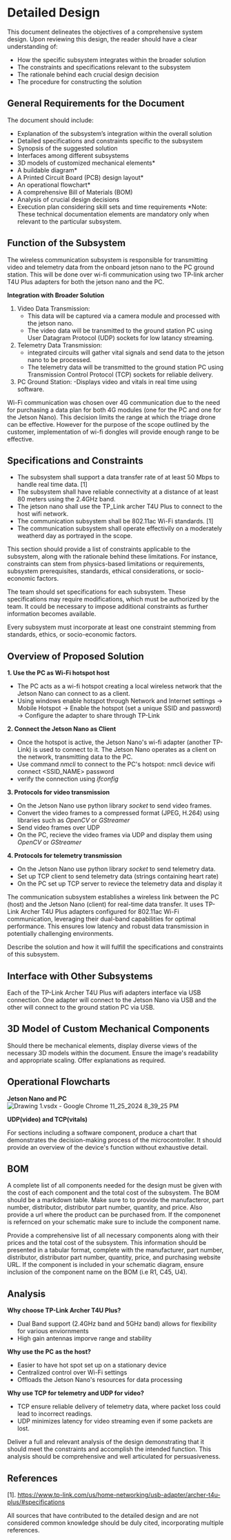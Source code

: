 # Detailed Design

This document delineates the objectives of a comprehensive system design. Upon reviewing this design, the reader should have a clear understanding of:

- How the specific subsystem integrates within the broader solution
- The constraints and specifications relevant to the subsystem
- The rationale behind each crucial design decision
- The procedure for constructing the solution


## General Requirements for the Document

The document should include:

- Explanation of the subsystem’s integration within the overall solution
- Detailed specifications and constraints specific to the subsystem
- Synopsis of the suggested solution
- Interfaces among different subsystems
- 3D models of customized mechanical elements*
- A buildable diagram*
- A Printed Circuit Board (PCB) design layout*
- An operational flowchart*
- A comprehensive Bill of Materials (BOM)
- Analysis of crucial design decisions
- Execution plan considering skill sets and time requirements
*Note: These technical documentation elements are mandatory only when relevant to the particular subsystem.


## Function of the Subsystem
  
  The wireless communication subsystem is responsible for transmitting video and telemetry data from the onboard jetson nano to the PC ground station.
  This will be done over wi-fi communication using two TP-link archer T4U Plus adapters for both the jetson nano and the PC. 

  **Integration with Broader Solution** 
  1. Video Data Transmission:
     - This data will be captured via a camera module and processed with the jetson nano.
     - The video data will be transmitted to the ground station PC using User Datagram Protocol (UDP) sockets for low latancy streaming.
  2. Telemetry Data Transmission:
     - integrated circuits will gather vital signals and send data to the jetson nano to be processed.
     - The telemetry data will be transmitted to the ground station PC using Transmission Control Protocol (TCP) sockets for reliable delivery.
  3. PC Ground Station:
     -Displays video and vitals in real time using software. 

Wi-Fi communication was chosen over 4G communication due to the need for purchasing a data plan for both 4G modules (one for the PC and one for the Jetson Nano). This decision limits the range at which the triage drone can be effective. However for the purpose of the scope outlined by the customer, implementation of wi-fi dongles will provide enough range to be effective.  


## Specifications and Constraints

-  The subsystem shall support a data transfer rate of at least 50 Mbps to handle real time data. [1]
-  The subsystem shall have reliable connectivity at a distance of at least 80 meters using the 2.4GHz band.
-  The jetson nano shall use the TP_Link archer T4U Plus to connect to the host wifi network.
-  The communication subsystem shall be 802.11ac Wi-Fi standards. [1]
-  The communication subsystem shall operate effectivily on a moderately weatherd day as portrayed in the scope.
  

This section should provide a list of constraints applicable to the subsystem, along with the rationale behind these limitations. For instance, constraints can stem from physics-based limitations or requirements, subsystem prerequisites, standards, ethical considerations, or socio-economic factors.

The team should set specifications for each subsystem. These specifications may require modifications, which must be authorized by the team. It could be necessary to impose additional constraints as further information becomes available.

Every subsystem must incorporate at least one constraint stemming from standards, ethics, or socio-economic factors.


## Overview of Proposed Solution
**1. Use the PC as Wi-Fi hotspot host**
- The PC acts as a wi-fi hotspot creating a local wireless network that the Jetson Nano can connect to as a client.
- Using windows enable hotspot through Network and Internet settings -> Mobile Hotspot -> Enable the hotspot (set a unique SSID and password) -> Configure the adapter to share through TP-Link
  
**2. Connect the Jetson Nano as Client**
  - Once the hotspot is active, the Jetson Nano's wi-fi adapter (another TP-Link) is used to connect to it. The Jetson Nano operates as a client on the network, transmitting data to the PC.
  - Use command *nmcli* to connect to the PC's hotspot: nmcli device wifi connect <SSID_NAME> password <PASSWORD>
  - verify the connection using *ifconfig*

**3. Protocols for video transmission**
- On the Jetson Nano use python library *socket* to send video frames.
- Convert the video frames to a compressed format (JPEG, H.264) using libraries such as *OpenCV* or *GStreamer* 
- Send video frames over UDP
- On the PC, recieve the video frames via UDP and display them using *OpenCV* or *GStreamer*

**4. Protocols for telemetry transmission**
- On the Jetson Nano use python library *socket* to send telemetry data.
- Set up TCP client to send telemetry data (strings containing heart rate)
- On the PC set up TCP server to reviece the telemetry data and display it



The communication subsystem establishes a wireless link between the PC (host) and the Jetson Nano (client) for real-time data transfer. It uses TP-Link Archer T4U Plus adapters configured for 802.11ac Wi-Fi communication, leveraging their dual-band capabilities for optimal performance. This ensures low latency and robust data transmission in potentially challenging environments.

Describe the solution and how it will fulfill the specifications and constraints of this subsystem.


## Interface with Other Subsystems
Each of the TP-Link Archer T4U Plus wifi adapters interface via USB connection. One adapter will connect to the Jetson Nano via USB and the other will connect to the ground station PC via USB. 


## 3D Model of Custom Mechanical Components

Should there be mechanical elements, display diverse views of the necessary 3D models within the document. Ensure the image's readability and appropriate scaling. Offer explanations as required.




## Operational Flowcharts
**Jetson Nano and PC**
![Drawing 1.vsdx - Google Chrome 11_25_2024 8_39_25 PM](https://hackmd.io/_uploads/rJuvS3fm1l.png)

**UDP(video) and TCP(vitals)**



For sections including a software component, produce a chart that demonstrates the decision-making process of the microcontroller. It should provide an overview of the device's function without exhaustive detail.


## BOM

A complete list of all components needed for the design must be given with the cost of each component and the total cost of the subsystem. The BOM should be a markdown table. Make sure to to provide the manufacteror, part number, distributor, distributor part number, quantity, and price. Also provide a url where the product can be purchased from. If the componenet is refernced on your schematic make sure to include the component name.

Provide a comprehensive list of all necessary components along with their prices and the total cost of the subsystem. This information should be presented in a tabular format, complete with the manufacturer, part number, distributor, distributor part number, quantity, price, and purchasing website URL. If the component is included in your schematic diagram, ensure inclusion of the component name on the BOM (i.e R1, C45, U4).

## Analysis
**Why choose TP-Link Archer T4U Plus?**
- Dual Band support (2.4GHz band and 5GHz band) allows for flexibility for various enviornments
- High gain antennas imporve range and stability


**Why use the PC as the host?** 
- Easier to have hot spot set up on a stationary device 
- Centralized control over Wi-Fi settings
- Offloads the Jetson Nano's resources for data processing

**Why use TCP for telemetry and UDP for video?** 
- TCP ensure reliable delivery of telemetry data, where packet loss could lead to incorrect readings.
- UDP minimizes latency for video streaming even if some packets are lost. 

Deliver a full and relevant analysis of the design demonstrating that it should meet the constraints and accomplish the intended function. This analysis should be comprehensive and well articulated for persuasiveness.

## References
[1]. https://www.tp-link.com/us/home-networking/usb-adapter/archer-t4u-plus/#specifications

All sources that have contributed to the detailed design and are not considered common knowledge should be duly cited, incorporating multiple references.

